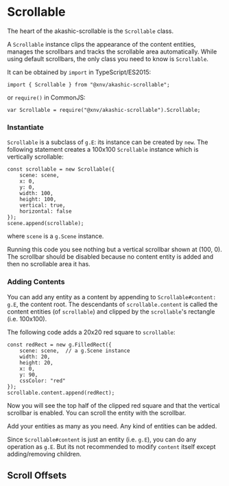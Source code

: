 # Scrollable

The heart of the akashic-scrollable is the `Scrollable` class.

A `Scrollable` instance clips the appearance of the content entities,
manages the scrollbars and tracks the scrollable area automatically.
While using default scrollbars, the only class you need to know is `Scrollable`.

It can be obtained by `import` in TypeScript/ES2015:

```
import { Scrollable } from "@xnv/akashic-scrollable";
```

or `require()` in CommonJS:

```
var Scrollable = require("@xnv/akashic-scrollable").Scrollable;
```

### Instantiate

`Scrollable` is a subclass of `g.E`: its instance can be created by `new`.
The following statement creates a 100x100 `Scrollable` instance which is vertically scrollable:

```
const scrollable = new Scrollable({
	scene: scene,
	x: 0,
	y: 0,
	width: 100,
	height: 100,
	vertical: true,
	horizontal: false
});
scene.append(scrollable);
```

where `scene` is a `g.Scene` instance.

Running this code you see nothing but a vertical scrollbar shown at (100, 0).
The scrollbar should be disabled because no content entity is added and then no scrollable area it has.

### Adding Contents

You can add any entity as a content by appending to `Scrollable#content: g.E`, the content root.
The descendants of `scrollable.content` is called the content entities (of `scrollable`)
and clipped by the `scrollable`'s rectangle (i.e. 100x100).

The following code adds a 20x20 red square to `scrollable`:

```
const redRect = new g.FilledRect({
	scene: scene,  // a g.Scene instance
	width: 20,
	height: 20,
	x: 0,
	y: 90,
	cssColor: "red"
});
scrollable.content.append(redRect);
```

Now you will see the top half of the clipped red square and that the vertical scrollbar is enabled.
You can scroll the entity with the scrollbar.

Add your entities as many as you need.
Any kind of entities can be added.

Since `Scrollable#content` is just an entity (i.e. `g.E`), you can do any operation
as `g.E`. But its not recommended to modify `content` itself except adding/removing children.

## Scroll Offsets


